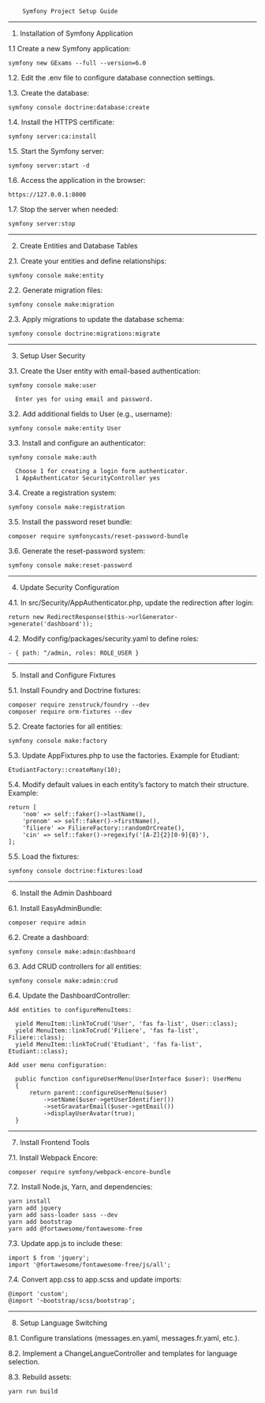         Symfony Project Setup Guide

------------------------------------------------

1. Installation of Symfony Application

  1.1 Create a new Symfony application:
  
    symfony new GExams --full --version=6.0
  
  1.2. Edit the .env file to configure database connection settings.
  
  1.3. Create the database:
  
    symfony console doctrine:database:create
  
  1.4. Install the HTTPS certificate:
  
    symfony server:ca:install
  
  1.5. Start the Symfony server:
  
    symfony server:start -d
  
  1.6. Access the application in the browser:
  
    https://127.0.0.1:8000
  
  1.7. Stop the server when needed:
  
    symfony server:stop

------------------------------------------------

2. Create Entities and Database Tables

  2.1. Create your entities and define relationships:
  
    symfony console make:entity
  
  2.2. Generate migration files:
  
    symfony console make:migration
  
  2.3. Apply migrations to update the database schema:
  
    symfony console doctrine:migrations:migrate

------------------------------------------------

3. Setup User Security

  3.1. Create the User entity with email-based authentication:
  
    symfony console make:user
  
      Enter yes for using email and password.
  
  3.2. Add additional fields to User (e.g., username):
  
    symfony console make:entity User
  
  3.3. Install and configure an authenticator:
  
    symfony console make:auth
  
      Choose 1 for creating a login form authenticator.
      1 AppAuthenticator SecurityController yes
  
  3.4. Create a registration system:
  
    symfony console make:registration
  
  3.5. Install the password reset bundle:
  
    composer require symfonycasts/reset-password-bundle
  
  3.6. Generate the reset-password system:
  
    symfony console make:reset-password

------------------------------------------------

4. Update Security Configuration

  4.1. In src/Security/AppAuthenticator.php, update the redirection after login:
  
    return new RedirectResponse($this->urlGenerator->generate('dashboard'));
  
  4.2. Modify config/packages/security.yaml to define roles:
  
    - { path: ^/admin, roles: ROLE_USER }

------------------------------------------------

5. Install and Configure Fixtures

  5.1. Install Foundry and Doctrine fixtures:
  
    composer require zenstruck/foundry --dev
    composer require orm-fixtures --dev
  
  5.2. Create factories for all entities:
  
    symfony console make:factory
  
  5.3. Update AppFixtures.php to use the factories. Example for Etudiant:
  
    EtudiantFactory::createMany(10);
  
  5.4. Modify default values in each entity’s factory to match their structure. Example:
  
    return [
        'nom' => self::faker()->lastName(),
        'prenom' => self::faker()->firstName(),
        'filiere' => FiliereFactory::randomOrCreate(),
        'cin' => self::faker()->regexify('[A-Z]{2}[0-9]{8}'),
    ];
  
  5.5. Load the fixtures:
  
    symfony console doctrine:fixtures:load

------------------------------------------------

6. Install the Admin Dashboard

  6.1. Install EasyAdminBundle:
  
    composer require admin
  
  6.2. Create a dashboard:
  
    symfony console make:admin:dashboard
  
  6.3. Add CRUD controllers for all entities:
  
    symfony console make:admin:crud
  
  6.4. Update the DashboardController:
  
    Add entities to configureMenuItems:
    
      yield MenuItem::linkToCrud('User', 'fas fa-list', User::class);
      yield MenuItem::linkToCrud('Filiere', 'fas fa-list', Filiere::class);
      yield MenuItem::linkToCrud('Etudiant', 'fas fa-list', Etudiant::class);
  
    Add user menu configuration:
  
      public function configureUserMenu(UserInterface $user): UserMenu
      {
          return parent::configureUserMenu($user)
              ->setName($user->getUserIdentifier())
              ->setGravatarEmail($user->getEmail())
              ->displayUserAvatar(true);
      }

------------------------------------------------

7. Install Frontend Tools

  7.1. Install Webpack Encore:
  
    composer require symfony/webpack-encore-bundle
  
  7.2. Install Node.js, Yarn, and dependencies:
  
    yarn install
    yarn add jquery
    yarn add sass-loader sass --dev
    yarn add bootstrap
    yarn add @fortawesome/fontawesome-free
  
  7.3. Update app.js to include these:
  
    import $ from 'jquery';
    import '@fortawesome/fontawesome-free/js/all';
    
  7.4. Convert app.css to app.scss and update imports:
  
    @import 'custom';
    @import '~bootstrap/scss/bootstrap';

------------------------------------------------

8. Setup Language Switching

  8.1. Configure translations (messages.en.yaml, messages.fr.yaml, etc.).
  
  8.2. Implement a ChangeLangueController and templates for language selection.
  
  8.3. Rebuild assets:
  
    yarn run build

